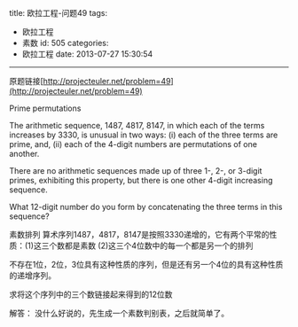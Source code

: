 title: 欧拉工程-问题49
tags:
  - 欧拉工程
  - 素数
id: 505
categories:
  - 欧拉工程
date: 2013-07-27 15:30:54
---

原题链接[http://projecteuler.net/problem=49](http://projecteuler.net/problem=49)


Prime permutations




The arithmetic sequence, 1487, 4817, 8147, in which each of the terms increases by 3330, is unusual in two ways: (i) each of the three terms are prime, and, (ii) each of the 4-digit numbers are permutations of one another.

There are no arithmetic sequences made up of three 1-, 2-, or 3-digit primes, exhibiting this property, but there is one other 4-digit increasing sequence.

What 12-digit number do you form by concatenating the three terms in this sequence?



素数排列
算术序列1487，4817，8147是按照3330递增的，它有两个平常的性质：(1)这三个数都是素数 (2)这三个4位数中的每一个都是另一个的排列

不存在1位，2位，3位具有这种性质的序列，但是还有另一个4位的具有这种性质的递增序列。

求将这个序列中的三个数链接起来得到的12位数

解答：
没什么好说的，先生成一个素数判别表，之后就简单了。